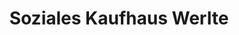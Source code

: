 ---
title: "Soziales Kaufhaus Werlte"
url: /werlte/soziales-kaufhaus-werlte/
shop: Gebrauchtwaren
---